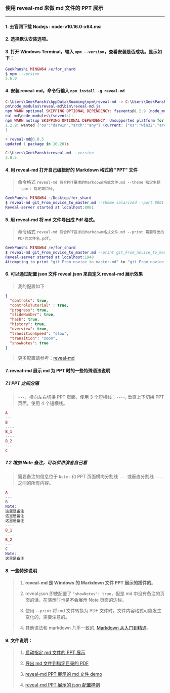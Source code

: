 ### 使用 reveal-md 来做 md 文件的 PPT 展示

---

#### 1. 去官网下载 Nodejs : node-v10.16.0-x64.msi

#### 2. 选择默认安装选项。

#### 3. 打开 Windows Terminal，输入 `npm --version`，查看安装是否成功。显示如下：
```Lua
GeekPanshi MINGW64 /e/for_shard
$ npm --version
5.6.0
```

#### 4. 安装 reveal-md，命令行输入 `npm install -g reveal-md`
```Lua
C:\Users\GeekPanshi\AppData\Roaming\npm\reveal-md -> C:\Users\GeekPanshi\AppData\Roaming\n
pm\node_modules\reveal-md\bin\reveal-md.js
npm WARN optional SKIPPING OPTIONAL DEPENDENCY: fsevents@1.2.9 (node_modules\rev
eal-md\node_modules\fsevents):
npm WARN notsup SKIPPING OPTIONAL DEPENDENCY: Unsupported platform for fsevents@
1.2.9: wanted {"os":"darwin","arch":"any"} (current: {"os":"win32","arch":"x64"}
)

+ reveal-md@3.0.5
updated 1 package in 16.201s

C:\Users\GeekPanshi>reveal-md --version
3.0.5
```


#### 4. 用 reveal-md 打开自己编辑好的 Markdown 格式的 "PPT" 文件
> 命令格式 `reveal-md 符合PPT要求的Markdown格式文件.md --theme 指定主题  --port 指定端口号`。
```Lua
GeekPanshi MINGW64 ~/Desktop/for_shard
$ reveal-md git_From_novice_to_master.md --theme solarized --port 8001
Reveal-server started at localhost:8001
```

#### 5. 用 reveal-md 将 md 文件导出成 Pdf 格式。
> 命令格式 `reveal-md 符合PPT要求的Markdown格式文件.md --print 需要导出的PDF的文件名.pdf`。
```Lua
GeekPanshi MINGW64 /e/for_shard
$ reveal-md git_From_novice_to_master.md --print git_From_novice_to_master.pdf
Reveal-server started at localhost:1948
Attempting to print "git_From_novice_to_master.md" to "git_From_novice_to_master.pdf".
```

#### 6. 可以通过配置 json 文件 reveal.json 来自定义 reveal-md 展示效果
> 我的配置如下
```json
{
  "controls": true,
  "controlsTutorial" : true,
  "progress": true,
  "slideNumber": true,
  "hash": true,
  "history": true,
  "overview": true,
  "transitionSpeed": "slow",
  "transition": "zoom",
  "showNotes": true
}
```
> 更多配置请参考：[reveal-md](https://github.com/webpro/reveal-md)

#### 7. reveal-md 展示 md 为 PPT 时的一些特殊语法说明
##### 7.1 PPT 之间分隔
> `---`，横向左右切换 PPT 页面，使用 3 个短横线；`----`, 垂直上下切换 PPT 页面，使用 4 个短横线。
```lua
A
---
B
----
B_1
----
B_2
---
C
```

##### 7.2 增加 Note 备注，可以供讲演者自己看
> 需要备注的信息位于 `Note:` 和 PPT 页面横向分割线 `---` 或垂直分割线 `----` 之间的所有内容。
```lua
A
---
B
Note:
这里是备注
这里是备注
这里是备注
----
B_1
----
B_2
---
C
Note:
这里是备注
```

#### 8. 一些特殊说明
> 1. **reveal-md 是 Windows 的 Markdown 文件 PPT 展示的插件的**。
>
> 1. reveal.json 即使配置了 `"showNotes": true`，但是 md 中没有备注的页面的话，在演示时也是不会展示 Note 页面的边栏。
>
> 2. 使用 `--print` 将 md 文件转换为 PDF 文件时，文件内容格式可能发生变化的，需要注意的。
>
> 3. 其他语法和 markdown 几乎一致的, [Markdown 从入门到精通](https://www.geekpanshi.com/archives/e0c74487.html)。

#### 9. 文件说明：
> 1. [启动指定 md 文件的 PPT 展示](/1_start_ppt.bat)
>
> 2. [导出 md 文件到指定目录的 PDF](/2_generate_pdf.bat)
>
> 3. [reveal-md PPT 展示的 md 文件 demo](/demo.md)
>
> 4. [reveal-md PPT 展示的 json 配置样例](/reveal.json)
